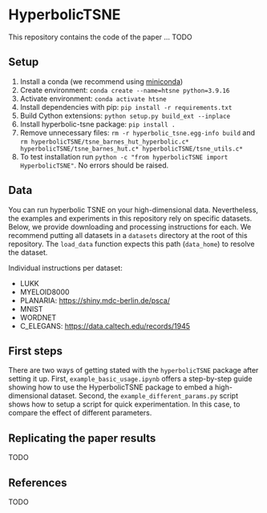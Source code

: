 # HyperbolicTSNE

This repository contains the code of the paper ... TODO

## Setup

1. Install a conda (we recommend using [miniconda](https://docs.conda.io/projects/miniconda/en/latest/))
2. Create environment: `conda create --name=htsne python=3.9.16`
3. Activate environment: `conda activate htsne`
4. Install dependencies with pip: `pip install -r requirements.txt`
5. Build Cython extensions: `python setup.py build_ext --inplace`
6. Install hyperbolic-tsne package: `pip install .`
7. Remove unnecessary files: `rm -r hyperbolic_tsne.egg-info build` and `rm hyperbolicTSNE/tsne_barnes_hut_hyperbolic.c* hyperbolicTSNE/tsne_barnes_hut.c* hyperbolicTSNE/tsne_utils.c*`
8. To test installation run `python -c "from hyperbolicTSNE import HyperbolicTSNE"`. No errors should be raised.


## Data

You can run hyperbolic TSNE on your high-dimensional data. 
Nevertheless, the examples and experiments in this repository rely on specific datasets. 
Below, we provide downloading and processing instructions for each. 
We recommend putting all datasets in a `datasets` directory at the root of this repository.
The `load_data` function expects this path (`data_home`) to resolve the dataset.

Individual instructions per dataset:
- LUKK
- MYELOID8000
- PLANARIA: https://shiny.mdc-berlin.de/psca/ 
- MNIST
- WORDNET
- C_ELEGANS: https://data.caltech.edu/records/1945 

## First steps

There are two ways of getting stated with the `hyperbolicTSNE` package after setting it up.
First, `example_basic_usage.ipynb` offers a step-by-step guide showing how to use the HyperbolicTSNE package to embed a high-dimensional dataset. 
Second, the `example_different_params.py` script shows how to setup a script for quick experimentation. In this case, to compare the effect of different parameters.


## Replicating the paper results

TODO

## References

TODO